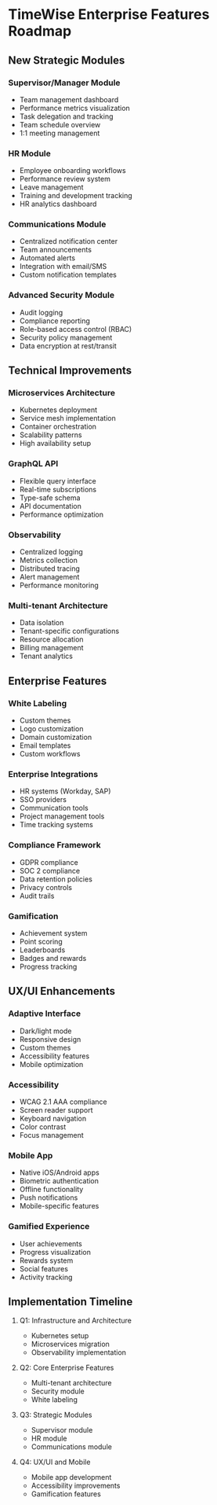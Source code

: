 # TimeWise Enterprise Features Roadmap

## New Strategic Modules

### Supervisor/Manager Module
- Team management dashboard
- Performance metrics visualization
- Task delegation and tracking
- Team schedule overview
- 1:1 meeting management

### HR Module
- Employee onboarding workflows
- Performance review system
- Leave management
- Training and development tracking
- HR analytics dashboard

### Communications Module
- Centralized notification center
- Team announcements
- Automated alerts
- Integration with email/SMS
- Custom notification templates

### Advanced Security Module
- Audit logging
- Compliance reporting
- Role-based access control (RBAC)
- Security policy management
- Data encryption at rest/transit

## Technical Improvements

### Microservices Architecture
- Kubernetes deployment
- Service mesh implementation
- Container orchestration
- Scalability patterns
- High availability setup

### GraphQL API
- Flexible query interface
- Real-time subscriptions
- Type-safe schema
- API documentation
- Performance optimization

### Observability
- Centralized logging
- Metrics collection
- Distributed tracing
- Alert management
- Performance monitoring

### Multi-tenant Architecture
- Data isolation
- Tenant-specific configurations
- Resource allocation
- Billing management
- Tenant analytics

## Enterprise Features

### White Labeling
- Custom themes
- Logo customization
- Domain customization
- Email templates
- Custom workflows

### Enterprise Integrations
- HR systems (Workday, SAP)
- SSO providers
- Communication tools
- Project management tools
- Time tracking systems

### Compliance Framework
- GDPR compliance
- SOC 2 compliance
- Data retention policies
- Privacy controls
- Audit trails

### Gamification
- Achievement system
- Point scoring
- Leaderboards
- Badges and rewards
- Progress tracking

## UX/UI Enhancements

### Adaptive Interface
- Dark/light mode
- Responsive design
- Custom themes
- Accessibility features
- Mobile optimization

### Accessibility
- WCAG 2.1 AAA compliance
- Screen reader support
- Keyboard navigation
- Color contrast
- Focus management

### Mobile App
- Native iOS/Android apps
- Biometric authentication
- Offline functionality
- Push notifications
- Mobile-specific features

### Gamified Experience
- User achievements
- Progress visualization
- Rewards system
- Social features
- Activity tracking

## Implementation Timeline

1. Q1: Infrastructure and Architecture
   - Kubernetes setup
   - Microservices migration
   - Observability implementation

2. Q2: Core Enterprise Features
   - Multi-tenant architecture
   - Security module
   - White labeling

3. Q3: Strategic Modules
   - Supervisor module
   - HR module
   - Communications module

4. Q4: UX/UI and Mobile
   - Mobile app development
   - Accessibility improvements
   - Gamification features